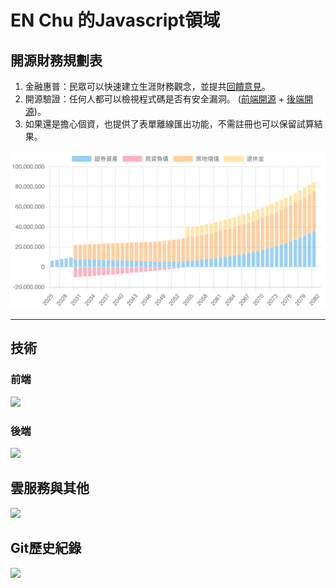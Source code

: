 # EN Chu 的Javascript領域

## 開源財務規劃表

1. 金融惠普：民眾可以快速建立生涯財務觀念，並提共<a href="https://econ-sense.com/calendar.html#%E8%81%AF%E7%B5%A1en">回饋意見</a>。
2. 開源驗證：任何人都可以檢視程式碼是否有安全漏洞。 (<a href="https://github.com/Chuiantw1212/econ-sense-vitepress" target="_blank">前端開源</a> + <a href="https://github.com/Chuiantw1212/econ-sense-ap-fastify-typescript" target="_blank">後端開源</a>)。
3. 如果還是擔心個資，也提供了表單離線匯出功能，不需註冊也可以保留試算結果。

<a href="https://econ-sense.com/plan.html">
    <img src="./calculator2.png">
</a>
<hr>

## 技術

### 前端

<img src="https://skillicons.dev/icons?i=js,html,css,ts,vue,pinia,vuetify,nuxtjs,vite,bootstrap,md">

### 後端

<img src="https://skillicons.dev/icons?i=nodejs,express,mongodb,postgres,postman">

## 雲服務與其他

<img src="https://skillicons.dev/icons?i=firebase,gcp,git,github,githubactions,npm,vscode,regex,windows,linux,">

## Git歷史紀錄

<img src="https://streak-stats.demolab.com/?user=Chuiantw1212&theme=dark">
